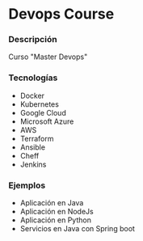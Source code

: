 # Devops Course

### Descripción

Curso "Master Devops"

### Tecnologías

- Docker
- Kubernetes
- Google Cloud
- Microsoft Azure
- AWS
- Terraform
- Ansible
- Cheff
- Jenkins


### Ejemplos
- Aplicación en Java
- Aplicación en NodeJs
- Aplicación en Python
- Servicios en Java con Spring boot
